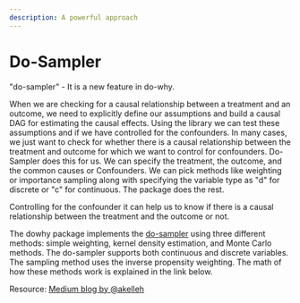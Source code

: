 ```yaml
---
description: A powerful approach
---
```


# Do-Sampler

"do-sampler" - It is a new feature in do-why. 

When we are checking for a causal relationship between a treatment and an outcome, we need to explicitly define our assumptions and build a causal DAG for estimating the causal effects. Using the library we can test these assumptions and if we have controlled for the confounders. In many cases, we just want to check for whether there is a causal relationship between the treatment and outcome for which we want to control for confounders. Do-Sampler does this for us. We can specify the treatment, the outcome, and the common causes or Confounders. We can pick methods like weighting or importance sampling along with specifying the variable type as "d" for discrete or "c" for continuous. The package does the rest. 

Controlling for the confounder it can help us to know if there is a causal relationship between the treatment and the outcome or not.

The dowhy package implements the [do-sampler](https://github.com/microsoft/dowhy/tree/master/dowhy/do_samplers) using three different methods: simple weighting, kernel density estimation, and Monte Carlo methods. The do-sampler supports both continuous and discrete variables. The sampling method uses the inverse propensity weighting. The math of how these methods work is explained in the link below.

Resource: [Medium blog by @akelleh](https://medium.com/@akelleh/introducing-the-do-sampler-for-causal-inference-a3296ea9e78d)

